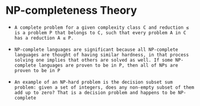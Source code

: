 # NP-completeness Theory

- `A complete problem for a given complexity class C and reduction ≤ is a problem P that belongs to C, such that every problem A in C has a reduction A ≤ P.`

- `NP-complete languages are significant because all NP-complete languages are thought of having similar hardness, in that process solving one implies that others are solved as well. If some NP-complete languages are proven to be in P, then all of NPs are proven to be in P`

- `An example of an NP-hard problem is the decision subset sum problem: given a set of integers, does any non-empty subset of them add up to zero? That is a decision problem and happens to be NP-complete`